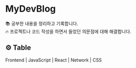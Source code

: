 # MyDevBlog

📚 공부한 내용을 정리하고 기록합니다.<br>
🔥 프로젝트나 코드 작성을 하면서 들었던 의문점에 대해 해결합니다.<br>

## ⚙ Table

Frontend | JavaScript | React | Network | CSS
